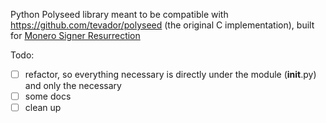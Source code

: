 Python Polyseed library meant to be compatible with https://github.com/tevador/polyseed (the original C implementation),
built for [Monero Signer Resurrection](https://github.com/DiosDelRayo/MoneroSigner)

Todo:
 - [ ] refactor, so everything necessary is directly under the module (__init__.py) and only the necessary
 - [ ] some docs
 - [ ] clean up
